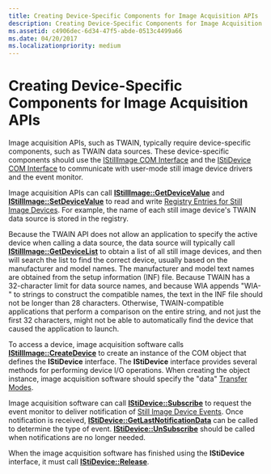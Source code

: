 ```yaml
---
title: Creating Device-Specific Components for Image Acquisition APIs
description: Creating Device-Specific Components for Image Acquisition APIs
ms.assetid: c4906dec-6d34-47f5-abde-0513c4499a66
ms.date: 04/20/2017
ms.localizationpriority: medium
---
```


# Creating Device-Specific Components for Image Acquisition APIs





Image acquisition APIs, such as TWAIN, typically require device-specific components, such as TWAIN data sources. These device-specific components should use the [IStillImage COM Interface](istillimage-com-interface.md) and the [IStiDevice COM Interface](istidevice-com-interface.md) to communicate with user-mode still image device drivers and the event monitor.

Image acquisition APIs can call [**IStillImage::GetDeviceValue**](https://docs.microsoft.com/previous-versions/windows/hardware/drivers/ff543786(v=vs.85)) and [**IStillImage::SetDeviceValue**](https://docs.microsoft.com/previous-versions/windows/hardware/drivers/ff543801(v=vs.85)) to read and write [Registry Entries for Still Image Devices](registry-entries-for-still-image-devices.md). For example, the name of each still image device's TWAIN data source is stored in the registry.

Because the TWAIN API does not allow an application to specify the active device when calling a data source, the data source will typically call [**IStillImage::GetDeviceList**](https://docs.microsoft.com/previous-versions/windows/hardware/drivers/ff543784(v=vs.85)) to obtain a list of all still image devices, and then will search the list to find the correct device, usually based on the manufacturer and model names. The manufacturer and model text names are obtained from the setup information (INF) file. Because TWAIN has a 32-character limit for data source names, and because WIA appends "WIA-" to strings to construct the compatible names, the text in the INF file should not be longer than 28 characters. Otherwise, TWAIN-compatible applications that perform a comparison on the entire string, and not just the first 32 characters, might not be able to automatically find the device that caused the application to launch.

To access a device, image acquisition software calls [**IStillImage::CreateDevice**](https://docs.microsoft.com/previous-versions/windows/hardware/drivers/ff543778(v=vs.85)) to create an instance of the COM object that defines the **IStiDevice** interface. The **IStiDevice** interface provides several methods for performing device I/O operations. When creating the object instance, image acquisition software should specify the "data" [Transfer Modes](transfer-modes.md).

Image acquisition software can call [**IStiDevice::Subscribe**](https://docs.microsoft.com/windows-hardware/drivers/ddi/content/sti/nf-sti-istidevice-subscribe) to request the event monitor to deliver notification of [Still Image Device Events](still-image-device-events.md). Once notification is received, [**IStiDevice::GetLastNotificationData**](https://docs.microsoft.com/windows-hardware/drivers/ddi/content/sti/nf-sti-istidevice-getlastnotificationdata) can be called to determine the type of event. [**IStiDevice::UnSubscribe**](https://docs.microsoft.com/windows-hardware/drivers/ddi/content/sti/nf-sti-istidevice-unsubscribe) should be called when notifications are no longer needed.

When the image acquisition software has finished using the **IStiDevice** interface, it must call [**IStiDevice::Release**](https://docs.microsoft.com/windows-hardware/drivers/ddi/content/sti/nf-sti-istidevice-release).

 

 




